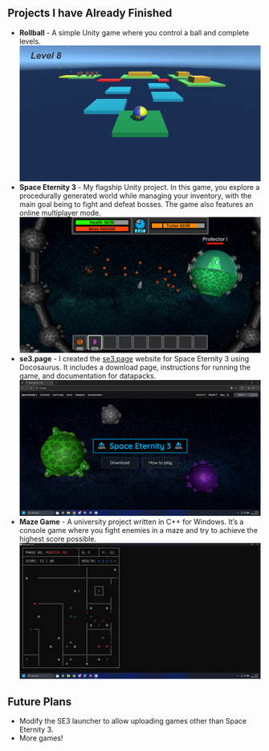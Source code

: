 ## Projects I have Already Finished
- **Rollball** - A simple Unity game where you control a ball and complete levels.  
  ![Rollball](rollball.png)
- **Space Eternity 3** - My flagship Unity project. In this game, you explore a procedurally generated world while managing your inventory, with the main goal being to fight and defeat bosses. The game also features an online multiplayer mode.  
  ![Space Eternity 3](se3.png)
- **se3.page** - I created the [se3.page](https://se3.page/) website for Space Eternity 3 using Docosaurus. It includes a download page, instructions for running the game, and documentation for datapacks.  
  ![se3.page](se3page.png)
- **Maze Game** - A university project written in C++ for Windows. It’s a console game where you fight enemies in a maze and try to achieve the highest score possible.  
  ![Maze Game](mazegame.png)

## Future Plans
- Modify the SE3 launcher to allow uploading games other than Space Eternity 3.
- More games!
